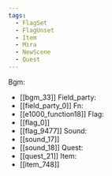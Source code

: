 ```yaml
---
tags:
  - FlagSet
  - FlagUnset
  - Item
  - Mira
  - NewScene
  - Quest
---
```

Bgm:
- [[bgm_33]]
Field_party:
- [[field_party_0]]
Fn:
- [[e1000_function18]]
Flag:
- [[flag_0]]
- [[flag_9477]]
Sound:
- [[sound_17]]
- [[sound_18]]
Quest:
- [[quest_21]]
Item:
- [[item_748]]
